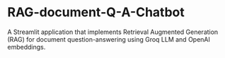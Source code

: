 # RAG-document-Q-A-Chatbot
A Streamlit application that implements Retrieval Augmented Generation (RAG) for document question-answering using Groq LLM and OpenAI embeddings.
